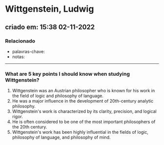 # Wittgenstein, Ludwig
## criado em: 15:38 02-11-2022

### Relacionado
- palavras-chave: 
- notas: 
---
### What are 5 key points I should know when studying Wittgenstein?

1. Wittgenstein was an Austrian philosopher who is known for his work in the field of logic and philosophy of language.
2. He was a major influence in the development of 20th-century analytic philosophy.
3. Wittgenstein's work is characterized by its clarity, precision, and logical rigor.
4. He is often considered to be one of the most important philosophers of the 20th century.
5. Wittgenstein's work has been highly influential in the fields of logic, philosophy of language, and philosophy of mind.